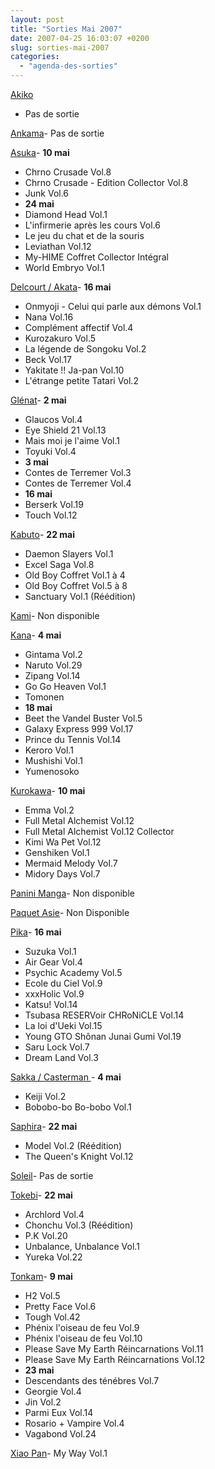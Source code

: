 ```yaml
---
layout: post
title: "Sorties Mai 2007"
date: 2007-04-25 16:03:07 +0200
slug: sorties-mai-2007
categories:
  - "agenda-des-sorties"
---
```


[Akiko](http://www.editions-akiko.com/)

- Pas de sortie
 
[Ankama](http://www.ankama-editions.com)- Pas de sortie
 
[Asuka](http://www.asuka.fr/)- **10 mai**
- Chrno Crusade Vol.8
- Chrno Crusade - Edition Collector Vol.8
- Junk Vol.6
- **24 mai**
- Diamond Head Vol.1
- L'infirmerie après les cours Vol.6
- Le jeu du chat et de la souris
- Leviathan Vol.12
- My-HIME Coffret Collector Intégral
- World Embryo Vol.1
 
[Delcourt / Akata](http://www.akata.fr)- **16 mai**
- Onmyoji - Celui qui parle aux démons Vol.1
- Nana Vol.16
- Complément affectif Vol.4
- Kurozakuro Vol.5
- La légende de Songoku Vol.2
- Beck Vol.17
- Yakitate !! Ja-pan Vol.10
- L'étrange petite Tatari Vol.2
 
[Glénat](http://www.glenatmanga.com)- **2 mai**
- Glaucos Vol.4
- Eye Shield 21 Vol.13
- Mais moi je l'aime Vol.1
- Toyuki Vol.4
- **3 mai**
- Contes de Terremer Vol.3
- Contes de Terremer Vol.4
- **16 mai**
- Berserk Vol.19
- Touch Vol.12
 
[Kabuto](http://www.editions-kabuto.com/)- **22 mai**
- Daemon Slayers Vol.1
- Excel Saga Vol.8
- Old Boy Coffret Vol.1 à 4
- Old Boy Coffret Vol.5 à 8
- Sanctuary Vol.1 (Réédition)
 
[Kami](http://www.mangakami.com/)- Non disponible
 
[Kana](http://www.mangakana.com)- **4 mai**
- Gintama Vol.2
- Naruto Vol.29
- Zipang Vol.14
- Go Go Heaven Vol.1
- Tomonen
- **18 mai**
- Beet the Vandel Buster Vol.5
- Galaxy Express 999 Vol.17
- Prince du Tennis Vol.14
- Keroro Vol.1
- Mushishi Vol.1
- Yumenosoko
 
[Kurokawa](http://www.kurokawa.fr/)- **10 mai**
- Emma Vol.2
- Full Metal Alchemist Vol.12
- Full Metal Alchemist Vol.12 Collector
- Kimi Wa Pet Vol.12
- Genshiken Vol.1
- Mermaid Melody Vol.7
- Midory Days Vol.7
 
[Panini Manga](http://www.paninicomicsfrance.com/)- Non disponible
 
[Paquet Asie](http://www.paquet.li/asie/)- Non Disponible
 
[Pika](http://www.pika.fr/)- **16 mai**
- Suzuka Vol.1
- Air Gear Vol.4
- Psychic Academy Vol.5
- Ecole du Ciel Vol.9
- xxxHolic Vol.9
- Katsu! Vol.14
- Tsubasa RESERVoir CHRoNiCLE Vol.14
- La loi d'Ueki Vol.15
- Young GTO Shônan Junai Gumi Vol.19
- Saru Lock Vol.7
- Dream Land Vol.3
 
[Sakka / Casterman ](http://www.sakka.info/)- **4 mai**
- Keiji Vol.2
- Bobobo-bo Bo-bobo Vol.1
 
[Saphira](http://www.editions-saphira.com/)- **22 mai**
- Model Vol.2 (Réédition)
- The Queen's Knight Vol.12
 
[Soleil](http://www.soleilprod.com/)- Pas de sortie
 
[Tokebi](http://www.editions-tokebi.com/)- **22 mai**
- Archlord Vol.4
- Chonchu Vol.3 (Réédition)
- P.K Vol.20
- Unbalance, Unbalance Vol.1
- Yureka Vol.22
 
[Tonkam](http://www.editions-tonkam.fr/)- **9 mai**
- H2 Vol.5
- Pretty Face Vol.6
- Tough Vol.42
- Phénix l'oiseau de feu Vol.9
- Phénix l'oiseau de feu Vol.10
- Please Save My Earth Réincarnations Vol.11
- Please Save My Earth Réincarnations Vol.12
- **23 mai**
- Descendants des ténébres Vol.7
- Georgie Vol.4
- Jin Vol.2
- Parmi Eux Vol.14
- Rosario + Vampire Vol.4
- Vagabond Vol.24
 
[Xiao Pan](http://www.xiaopan.com/)- My Way Vol.1